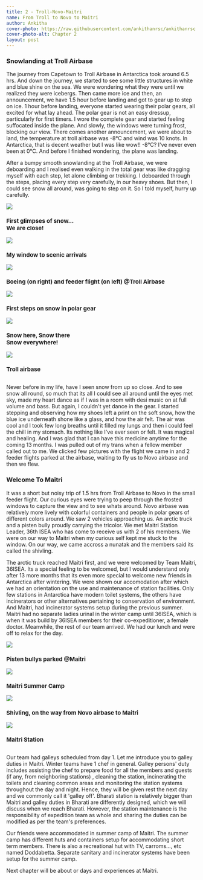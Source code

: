 ```yaml
---
title: 2 - Troll-Novo-Maitri
name: From Troll to Novo to Maitri
author: Ankitha
cover-photo: https://raw.githubusercontent.com/ankithanrsc/ankithanrsc.github.io/master/assets/images/ch2/ch2cover.JPG
cover-photo-alt: Chapter 2
layout: post
---
```


<h3>Snowlanding at Troll Airbase</h3>
<p>The journey from Capetown to Troll Airbase in Antarctica took around 6.5 hrs. And down the journey, we started to see some little structures in white and blue shine on the sea. We were wondering what they were until we realized they were icebergs. Then came more ice and then, an announcement, we have 1.5 hour before landing and got to gear up to step on ice. 1 hour before landing, everyone started wearing their polar gears, all excited for what lay ahead. The polar gear is not an easy dressup, particularly for first timers. I wore the complete gear and started feeling suffocated inside the plane. And slowly, the windows were turning frost, blocking our view. There comes another announcement, we were about to land, the temperature at troll airbase was -8°C and wind was 10 knots. In Antarctica, that is decent weather but I was like wow!! -8°C? I've never even been at 0°C. And before I finished wondering, the plane was landing.</p>

<p>After a bumpy smooth snowlanding at the Troll Airbase, we were deboarding and I realised even walking in the total gear was like dragging myself with each step, let alone climbing or trekking. I deboarded through the steps, placing every step very carefully, in our heavy shoes. But then, I could see snow all around, was going to step on it. So I told myself, hurry up carefully.</p>

<div class="row"> 
  <div class="column">
    <img src="https://raw.githubusercontent.com/ankithanrsc/ankithanrsc.github.io/master/assets/images/ch2/1.JPG">
      <h3 style="font-size:15px;">First glimpses of snow... <br> We are close!</h3>
  </div>
  <div class="column">
    <img src="https://raw.githubusercontent.com/ankithanrsc/ankithanrsc.github.io/master/assets/images/ch2/2.JPG">
      <h3 style="font-size:15px;">My window to scenic arrivals</h3>
  </div> 
  <div class="column">
    <img src="https://raw.githubusercontent.com/ankithanrsc/ankithanrsc.github.io/master/assets/images/ch2/3.JPG">
      <h3 style="font-size:15px;">Boeing (on right) and feeder flight (on left) @Troll Airbase</h3>
    <img src="https://raw.githubusercontent.com/ankithanrsc/ankithanrsc.github.io/master/assets/images/ch2/5.JPG">
      <h3 style="font-size:15px;">First steps on snow in polar gear</h3>
  </div> 
  <div class="column">
    <img src="https://raw.githubusercontent.com/ankithanrsc/ankithanrsc.github.io/master/assets/images/ch2/4.JPG">
      <h3 style="font-size:15px;">Snow here, Snow there<br> Snow everywhere!</h3>
    <img src="https://raw.githubusercontent.com/ankithanrsc/ankithanrsc.github.io/master/assets/images/ch2/6.JPG">
      <h3 style="font-size:15px;">Troll airbase</h3>
  </div>
</div>
<p></p>

<p>Never before in my life, have I seen snow from up so close. And to see snow all round, so much that its all I could see all around until the eyes met sky, made my heart dance as if I was in a room with desi music on at full volume and bass. But again, I couldn't yet dance in the gear. I started stepping and observing how my shoes left a print on the soft snow, how the blue ice underneath shone like a glass, and how the air felt. The air was cool and I took few long breaths until it filled my lungs and then i could feel the chill in my stomach. Its nothing like I've ever seen or felt. It was magical and healing. And I was glad that I can have this medicine anytime for the coming 13 months. I was pulled out of my trans when a fellow member called out to me. We clicked few pictures with the flight we came in and 2 feeder flights parked at the airbase, waiting to fly us to Novo airbase and then we flew.</p>  

<h3>Welcome To Maitri</h3>
<p>It was a short but noisy trip of 1.5 hrs from Troll Airbase to Novo in the small feeder flight. Our curious eyes were trying to peep through the frosted windows to capture the view and to see whats around. Novo airbase was relatively more lively with colorful containers and people in polar gears of different colors around. We saw 2 vehicles approaching us. An arctic truck and a pisten bully proudly carrying the tricolor. We met Maitri Station Leader, 36th ISEA who has come to receive us with 2 of his members. We were on our way to Maitri when my curious self kept me stuck to the window. On our way, we came accross a nunatak and the members said its called the shivling.</p>

<p>The arctic truck reached Maitri first, and we were welcomed by Team Maitri, 36ISEA. Its a special feeling to be welcomed, but I would understand only after 13 more months that its even more special to welcome new friends in Antarctica after wintering. We were shown our accomodation after which we had an orientation on the use and maintenance of station facilities. Only few stations in Antarctica have modern toilet systems, the others have incinerators or other alternatives pertaining to conservation of environment. And Maitri, had incinerator systems setup during the previous summer. Maitri had no separate ladies urinal in the winter camp until 36ISEA, which is when it was build by 36ISEA members for their co-expeditioner, a female doctor. Meanwhile, the rest of our team arrived. We had our lunch and were off to relax for the day.</p>



<div class="row"> 
  <div class="column">
    <img src="https://raw.githubusercontent.com/ankithanrsc/ankithanrsc.github.io/master/assets/images/ch2/7.JPG">
      <h3 style="font-size:15px;">Pisten bullys parked @Maitri</h3>
  </div>
  <div class="column">
<!--    <img src="https://raw.githubusercontent.com/ankithanrsc/ankithanrsc.github.io/master/assets/images/ch2/8.JPG">-->
    <img src="https://raw.githubusercontent.com/ankithanrsc/ankithanrsc.github.io/master/assets/images/ch2/11.JPG">
      <h3 style="font-size:15px;">Maitri Summer Camp</h3>
  </div> 
  <div class="column">
    <img src="https://raw.githubusercontent.com/ankithanrsc/ankithanrsc.github.io/master/assets/images/ch2/9.JPG">
      <h3 style="font-size:15px;">Shivling, on the way from Novo airbase to Maitri</h3>
  </div>
  <div class="column">
    <img src="https://raw.githubusercontent.com/ankithanrsc/ankithanrsc.github.io/master/assets/images/ch2/10.jpg">
      <h3 style="font-size:15px;">Maitri Station</h3>
  </div>
    
</div>
<p></p>

<p>Our team had galleys scheduled from day 1. Let me introduce you to galley duties in Maitri. Winter teams have 1 chef in general. Galley persons' duty includes assisting the chef to prepare food for all the members and guests (if any, from neighboring stations) , cleaning the station, incinerating the toilets and cleaning common areas and monitoring the station systems throughout the day and night. Hence, they will be given rest the next day and we commonly call it 'galley off'. Bharati station is relatively bigger than Maitri and galley duties in Bharati are differently designed, which we will discuss when we reach Bharati. However, the station maintenance is the responsibility of expedition team as whole and sharing the duties can be modified as per the team's preferences.</p>

<p>Our friends were accommodated in summer camp of Maitri. The summer camp has different huts and containers setup for accommodating short term members. There is also a recreational hut with TV, carroms..., etc named Doddabetta. Separate sanitary and incinerator systems have been setup for the summer camp.</p>

<p>Next chapter will be about or days and experiences at Maitri.</p>